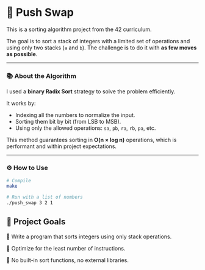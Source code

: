 # 🧠 Push Swap

This is a sorting algorithm project from the 42 curriculum.

The goal is to sort a stack of integers with a limited set of operations and using only two stacks (`a` and `b`). The challenge is to do it with **as few moves as possible**.

---

### 📚 About the Algorithm

I used a **binary Radix Sort** strategy to solve the problem efficiently.

It works by:
- Indexing all the numbers to normalize the input.
- Sorting them bit by bit (from LSB to MSB).
- Using only the allowed operations: `sa`, `pb`, `ra`, `rb`, `pa`, etc.

This method guarantees sorting in **O(n × log n)** operations, which is performant and within project expectations.

---

### ⚙️ How to Use

```bash
# Compile
make

# Run with a list of numbers
./push_swap 3 2 1
```
## 🎯 Project Goals <br>
🧩 Write a program that sorts integers using only stack operations.

🧠 Optimize for the least number of instructions.

🚫 No built-in sort functions, no external libraries.

